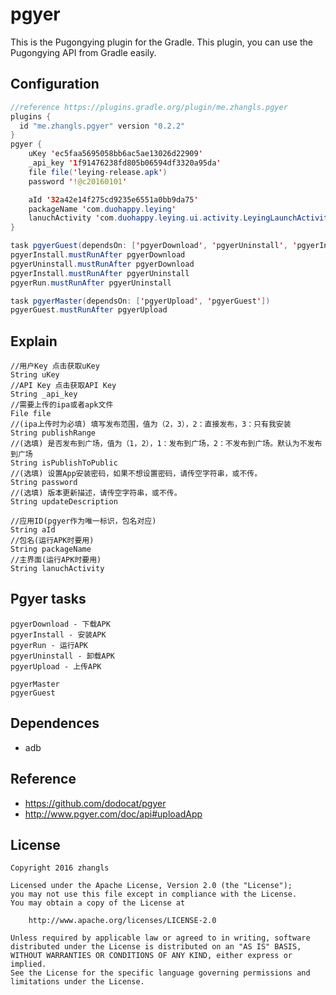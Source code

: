 # pgyer

This is the Pugongying plugin for the Gradle. This plugin, you can use the Pugongying API from Gradle easily.


## Configuration
``` java
//reference https://plugins.gradle.org/plugin/me.zhangls.pgyer
plugins {
  id "me.zhangls.pgyer" version "0.2.2"
}
pgyer {
    uKey 'ec5faa5695058bb6ac5ae13026d22909'
    _api_key '1f91476238fd805b06594df3320a95da'
    file file('leying-release.apk')
    password '!@c20160101'

    aId '32a42e14f275cd9235e6551a0bb9da75'
    packageName 'com.duohappy.leying'
    lanuchActivity 'com.duohappy.leying.ui.activity.LeyingLaunchActivity'
}

task pgyerGuest(dependsOn: ['pgyerDownload', 'pgyerUninstall', 'pgyerInstall', 'pgyerRun'])
pgyerInstall.mustRunAfter pgyerDownload
pgyerUninstall.mustRunAfter pgyerDownload
pgyerInstall.mustRunAfter pgyerUninstall
pgyerRun.mustRunAfter pgyerUninstall

task pgyerMaster(dependsOn: ['pgyerUpload', 'pgyerGuest'])
pgyerGuest.mustRunAfter pgyerUpload
```

## Explain
```
//用户Key 点击获取uKey
String uKey
//API Key 点击获取API Key
String _api_key
//需要上传的ipa或者apk文件
File file
//(ipa上传时为必填) 填写发布范围，值为（2，3），2：直接发布，3：只有我安装
String publishRange
//(选填) 是否发布到广场，值为（1，2），1：发布到广场，2：不发布到广场。默认为不发布到广场
String isPublishToPublic
//(选填) 设置App安装密码，如果不想设置密码，请传空字符串，或不传。
String password
//(选填) 版本更新描述，请传空字符串，或不传。
String updateDescription

//应用ID(pgyer作为唯一标识，包名对应)
String aId
//包名(运行APK时要用)
String packageName
//主界面(运行APK时要用)
String lanuchActivity
```

## Pgyer tasks
```
pgyerDownload - 下载APK
pgyerInstall - 安装APK
pgyerRun - 运行APK
pgyerUninstall - 卸载APK
pgyerUpload - 上传APK

pgyerMaster
pgyerGuest
```
## Dependences
- adb

## Reference
- https://github.com/dodocat/pgyer
- http://www.pgyer.com/doc/api#uploadApp

## License

    Copyright 2016 zhangls
    
    Licensed under the Apache License, Version 2.0 (the "License");
    you may not use this file except in compliance with the License.
    You may obtain a copy of the License at
    
        http://www.apache.org/licenses/LICENSE-2.0
    
    Unless required by applicable law or agreed to in writing, software
    distributed under the License is distributed on an "AS IS" BASIS,
    WITHOUT WARRANTIES OR CONDITIONS OF ANY KIND, either express or implied.
    See the License for the specific language governing permissions and
    limitations under the License.

